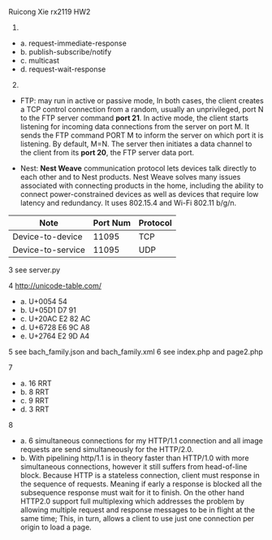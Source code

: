 Ruicong Xie rx2119 HW2

1.
- a. request-immediate-response
- b. publish-subscribe/notify
- c. multicast
- d. request-wait-response

2.
- FTP: may run in active or passive mode, In both cases, the client creates a TCP control connection from a random, usually an unprivileged, port N to the FTP server command **port 21**. In active mode, the client starts listening for incoming data connections from the server on port M. It sends the FTP command PORT M to inform the server on which port it is listening. By default, M=N. The server then initiates a data channel to the client from its **port 20**, the FTP server data port.

- Nest: **Nest Weave** communication protocol lets devices talk directly to each other and to Nest products. Nest Weave solves many issues associated with connecting products in the home, including the ability to connect power-constrained devices as well as devices that require low latency and redundancy. It uses 802.15.4 and Wi-Fi 802.11 b/g/n.

Note | Port Num | Protocol
------------ | ------------- | -------------
Device-to-device | 11095 | TCP
Device-to-service | 11095 | UDP




3 see server.py

4 http://unicode-table.com/
- a. U+0054 54
- b. U+05D1 D7 91
- c. U+20AC E2 82 AC
- d. U+6728 E6 9C A8
- e. U+2764 E2 9D A4

5 see  bach_family.json and bach_family.xml
6 see index.php and page2.php

7
  - a. 16 RRT
  - b. 8 RRT
  - c. 9 RRT
  - d. 3 RRT

8
  - a. 6 simultaneous connections for my HTTP/1.1 connection and all image requests are send simultaneously for the HTTP/2.0.
  - b. With pipelining http/1.1 is in theory faster than HTTP/1.0 with more simultaneous connections, however it still suffers from head-of-line block. Because HTTP is a stateless connection, client must response in the sequence of requests. Meaning if early a response is blocked all the subsequence response must wait for it to finish. On the other hand HTTP2.0 support full multiplexing which addresses the problem by allowing multiple request and response messages to be in flight at the same time; This, in turn, allows a client to use just one connection per origin to load a page.
